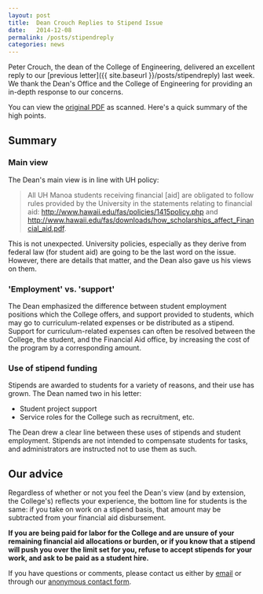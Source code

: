 ```yaml
---
layout: post
title:  Dean Crouch Replies to Stipend Issue
date:   2014-12-08
permalink: /posts/stipendreply
categories: news
---
```


Peter Crouch, the dean of the College of Engineering, delivered an excellent reply to 
our [previous letter]({{ site.baseurl }}/posts/stipendreply) last week. We thank the Dean's Office and the College of Engineering for providing an in-depth response to our concerns.

You can
view the [original PDF](oncefelixuploadsit) as scanned. Here's a quick summary of the high points.

## Summary

### Main view ###

The Dean's main view is in line with UH policy:

> All UH Manoa students receiving financial [aid] are obligated to follow rules provided by the University in the statements relating to financial aid: http://www.hawaii.edu/fas/policies/1415policy.php and http://www.hawaii.edu/fas/downloads/how_scholarships_affect_Financial_aid.pdf.

This is not unexpected. University policies, especially as they derive from federal law (for student aid) are going to be the last word on the issue. However, there are details that matter, and the Dean also gave us his views on them.

### 'Employment' vs. 'support' ###

The Dean emphasized the difference between student employment positions which the College offers, and support provided to students, which may go to curriculum-related expenses or be distributed as a stipend. Support for curriculum-related expenses can often be resolved between the College, the student, and the Financial Aid office, by increasing the cost of the program by a corresponding amount.

### Use of stipend funding ###

Stipends are awarded to students for a variety of reasons, and their use has grown. The Dean named two in his letter:

- Student project support
- Service roles for the College such as recruitment, etc.

The Dean drew a clear line between these uses of stipends and student employment. Stipends are not intended to compensate students for tasks, and administrators are instructed not to use them as such.

## Our advice ##

Regardless of whether or not you feel the Dean's view (and by
extension, the College's) reflects your experience, the bottom line for students is the same: if you take on work on
a stipend basis, that amount may be subtracted from your financial aid disbursement.

**If you are being paid for labor for the College and are unsure of your remaining financial aid allocations or burden, or if
you know that a stipend will push you over the limit set for you, refuse to
accept stipends for your work, and ask to be paid as a student hire.**

If you have questions or comments, please contact us either by
[email](uheesab@gmail.com) or through our
[anonymous contact form](http://www-ee.eng.hawaii.edu/~eesab/contact/).
